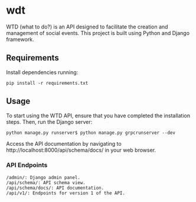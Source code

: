 # wdt

WTD (what to do?) is an API designed to facilitate the creation and management of social events. This project is built using Python and Django framework.

## Requirements

Install dependencies running:
```
pip install -r requirements.txt
```

## Usage

To start using the WTD API, ensure that you have completed the installation steps. Then, run the Django server:

```
python manage.py runserver$ python manage.py grpcrunserver --dev
```

Access the API documentation by navigating to http://localhost:8000/api/schema/docs/ in your web browser.

### API Endpoints

    /admin/: Django admin panel.
    /api/schema/: API schema view.
    /api/schema/docs/: API documentation.
    /api/v1/: Endpoints for version 1 of the API.

